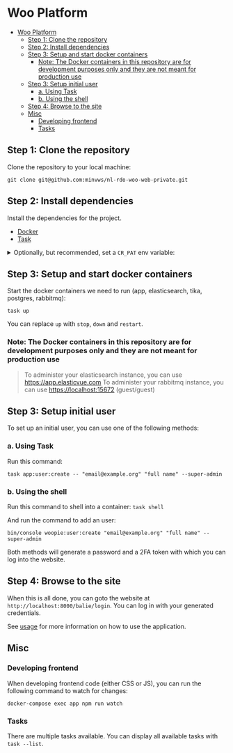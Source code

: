 # Woo Platform

<!-- TOC -->
- [Woo Platform](#woo-platform)
  - [Step 1: Clone the repository](#step-1-clone-the-repository)
  - [Step 2: Install dependencies](#step-2-install-dependencies)
  - [Step 3: Setup and start docker containers](#step-3-setup-and-start-docker-containers)
    - [Note: The Docker containers in this repository are for development purposes only and they are not meant for production use](#note-the-docker-containers-in-this-repository-are-for-development-purposes-only-and-they-are-not-meant-for-production-use)
  - [Step 3: Setup initial user](#step-3-setup-initial-user)
    - [a. Using Task](#a-using-task)
    - [b. Using the shell](#b-using-the-shell)
  - [Step 4: Browse to the site](#step-4-browse-to-the-site)
  - [Misc](#misc)
    - [Developing frontend](#developing-frontend)
    - [Tasks](#tasks)
<!-- TOC -->

## Step 1: Clone the repository

Clone the repository to your local machine:

```shell
git clone git@github.com:minvws/nl-rdo-woo-web-private.git
```

## Step 2: Install dependencies

Install the dependencies for the project.

- [Docker](https://docs.docker.com/install/)
- [Task](https://taskfile.dev/#/installation)

<details>
<summary>Optionally, but recommended, set a <code>CR_PAT</code> env variable:</summary>

This project currently needs to access private Composer and NPM packages hosted on Github. When you try to setup
the project, it will prompt you for the Github Access Token, if the `CR_PAT` env variable is not set.

Instead of it prompting you everytime you "reset" the project you can instead set the `CR_PAT` env variable so it will
automatically use that instead.

The token can be created at <https://github.com/settings/tokens>. It will at least need the following scopes:

- repo
- read:packages

You can add more scopes, but the list contains the absolute minimal scopes needed.

Then depending on what shell you are using, you need to set your variable in a different file. You can find out which
file by running the following command in your terminal:

```shell
echo $SHELL
```

This will output something like `/bin/bash` or `/bin/zsh` in most cases. For bash it's useally `~/.bash_profile` (or
`~/.bashrc`) and for zsh it is going to be `~/.zshrc` (the default for MacOS). If the file does not exist you can
create it yourself.

Open the file and add the following line:

```shell
export CR_PAT="<replace this with your token>"
```

Instead of manually opening the file and adding the line you can run one of the below commands instead. It will append
the line to the file for you:

```shell
# For BASH
echo "export CR_PAT='<replace this with your token>'" >> ~/.bash_profile

# For ZSH
echo "export CR_PAT='<replace this with your token>'" >> ~/.zshrc
```

</details>

## Step 3: Setup and start docker containers

Start the docker containers we need to run (app, elasticsearch, tika, postgres, rabbitmq):

```shell
task up
```

You can replace `up` with `stop`, `down` and `restart`.

### Note: The Docker containers in this repository are for development purposes only and they are not meant for production use

> To administer your elasticsearch instance, you can use <https://app.elasticvue.com>
> To administer your rabbitmq instance, you can use <https://localhost:15672> (guest/guest)

## Step 3: Setup initial user

To set up an initial user, you can use one of the following methods:

### a. Using Task

Run this command:

```shell
task app:user:create -- "email@example.org" "full name" --super-admin
```

### b. Using the shell

Run this command to shell into a container: `task shell`

And run the command to add an user:

```shell
bin/console woopie:user:create "email@example.org" "full name" --super-admin
```

Both methods will generate a password and a 2FA token with which you can log into the website.

## Step 4: Browse to the site

When this is all done, you can goto the website at `http://localhost:8000/balie/login`. You can log in with your
generated credentials.

See [usage](usage.md) for more information on how to use the application.

## Misc

### Developing frontend

When developing frontend code (either CSS or JS), you can run the following command to watch for changes:

```shell
docker-compose exec app npm run watch
```

### Tasks

There are multiple tasks available. You can display all available tasks with `task --list`.

